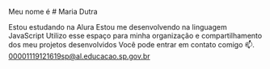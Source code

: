 Meu nome é # Maria Dutra 

Estou estudando na Alura
Estou me desenvolvendo na linguagem JavaScript
Utilizo esse espaço para minha organização e compartilhamento dos meu projetos desenvolvidos
Você pode entrar em contato comigo 📫.
00001119121619sp@al.educacao.sp.gov.br
